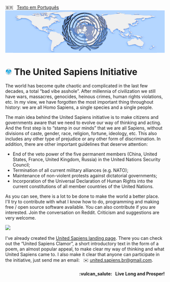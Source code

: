 :brazil: &nbsp; [Texto em Português](https://github.com/United-Sapiens/.github/blob/main/profile/README_pt.md)
![United Sapiens banner](https://raw.githubusercontent.com/United-Sapiens/.github/main/profile/assets/profile-banner_1500x400.png)


# <img src="https://raw.githubusercontent.com/United-Sapiens/.github/main/profile/assets/unsap-icon.png" height="21px">  The United Sapiens Initiative

The world has become quite chaotic and complicated in the last few decades, a total “bad vibe asshole”. After millennia of civilization we still have wars, massacres, genocides, heinous crimes, human rights violations, etc. In my view, we have forgotten the most important thing throughout history: we are all Homo Sapiens, a single species and a single people.

The main idea behind the United Sapiens initiative is to make citizens and governments aware that we need to evolve our way of thinking and acting. And the first step is to “stamp in our minds” that we are all Sapiens, without divisions of caste, gender, race, religion, fortune, ideology, etc. This also includes any other type of prejudice or any other form of discrimination. In addition, there are other important guidelines that deserve attention:

- End of the veto power of the five permanent members (China, United States, France, United Kingdom, Russia) in the United Nations Security Council;
- Termination of all current military alliances (e.g. NATO);
- Maintenance of non-violent protests against dictatorial governments;
- Incorporation of the Universal Declaration of Human Rights into the current constitutions of all member countries of the United Nations.

As you can see, there is a lot to be done to make the world a better place. I'll try to contribute with what I know how to do, programming and making free / open source software available. You can also contribute if you are interested. Join the conversation on Reddit. Criticism and suggestions are very welcome.

<p><a href="https://www.reddit.com/user/loto365"><img src="https://img.shields.io/badge/reddit-%23FF4500.svg?&style=for-the-badge&logo=reddit&logoColor=white" height=25></a></p>

I've already created the [United Sapiens landing page](https://www.united-sapiens.org). There you can check out the “United Sapiens Clamor”, a short introductory text in the form of a poem, an almost popular appeal, to make clear my way of thinking and what United Sapiens came to. I also make it clear that anyone can participate in the initiative, just send me an email: &nbsp; :envelope: [united.sapiens.br@gmail.com](mailto:united.sapiens.br@gmail.com).

<h4 align="right">:vulcan_salute: &nbsp; Live Long and Prosper!</h4>